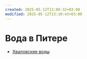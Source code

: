 ```yaml
---
created: 2025-05-12T13:09:32+03:00
modified: 2025-05-12T13:10:43+03:00
---
```


# Вода в Питере

 - [Хваловские воды](https://hvalwaters.ru)